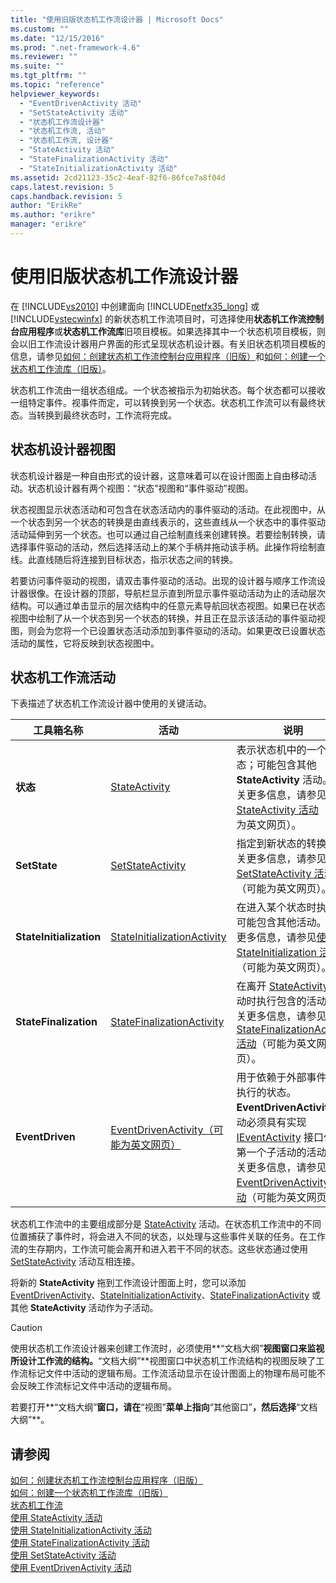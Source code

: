 ```yaml
---
title: "使用旧版状态机工作流设计器 | Microsoft Docs"
ms.custom: ""
ms.date: "12/15/2016"
ms.prod: ".net-framework-4.6"
ms.reviewer: ""
ms.suite: ""
ms.tgt_pltfrm: ""
ms.topic: "reference"
helpviewer_keywords: 
  - "EventDrivenActivity 活动"
  - "SetStateActivity 活动"
  - "状态机工作流设计器"
  - "状态机工作流, 活动"
  - "状态机工作流, 设计器"
  - "StateActivity 活动"
  - "StateFinalizationActivity 活动"
  - "StateInitializationActivity 活动"
ms.assetid: 2cd21123-35c2-4eaf-82f6-86fce7a8f04d
caps.latest.revision: 5
caps.handback.revision: 5
author: "ErikRe"
ms.author: "erikre"
manager: "erikre"
---
```

# 使用旧版状态机工作流设计器
在 [!INCLUDE[vs2010](../modeling/includes/vs2010_md.md)] 中创建面向 [!INCLUDE[netfx35_long](../workflow-designer/includes/netfx35_long_md.md)] 或 [!INCLUDE[vstecwinfx](../workflow-designer/includes/vstecwinfx_md.md)] 的新状态机工作流项目时，可选择使用**状态机工作流控制台应用程序**或**状态机工作流库**旧项目模板。如果选择其中一个状态机项目模板，则会以旧工作流设计器用户界面的形式呈现状态机设计器。有关旧状态机项目模板的信息，请参见[如何：创建状态机工作流控制台应用程序（旧版）](../Topic/How%20to:%20Create%20State%20Machine%20Workflow%20Console%20Applications%20\(Legacy\).md)和[如何：创建一个状态机工作流库（旧版）](../Topic/How%20to:%20Create%20a%20State%20Machine%20Workflow%20Library%20\(Legacy\).md)。  
  
 状态机工作流由一组状态组成。一个状态被指示为初始状态。每个状态都可以接收一组特定事件。视事件而定，可以转换到另一个状态。状态机工作流可以有最终状态。当转换到最终状态时，工作流将完成。  
  
## 状态机设计器视图  
 状态机设计器是一种自由形式的设计器，这意味着可以在设计图面上自由移动活动。状态机设计器有两个视图：“状态”视图和“事件驱动”视图。  
  
 状态视图显示状态活动和可包含在状态活动内的事件驱动的活动。在此视图中，从一个状态到另一个状态的转换是由直线表示的，这些直线从一个状态中的事件驱动活动延伸到另一个状态。也可以通过自己绘制直线来创建转换。若要绘制转换，请选择事件驱动的活动，然后选择活动上的某个手柄并拖动该手柄。此操作将绘制直线。此直线随后将连接到目标状态，指示状态之间的转换。  
  
 若要访问事件驱动的视图，请双击事件驱动的活动。出现的设计器与顺序工作流设计器很像。在设计器的顶部，导航栏显示直到所显示事件驱动活动为止的活动层次结构。可以通过单击显示的层次结构中的任意元素导航回状态视图。如果已在状态视图中绘制了从一个状态到另一个状态的转换，并且正在显示该活动的事件驱动视图，则会为您将一个已设置状态活动添加到事件驱动的活动。如果更改已设置状态活动的属性，它将反映到状态视图中。  
  
## 状态机工作流活动  
 下表描述了状态机工作流设计器中使用的关键活动。  
  
|工具箱名称|活动|说明|  
|-----------|--------|--------|  
|**状态**|[StateActivity](http://go.microsoft.com/fwlink?LinkID=65042)|表示状态机中的一个状态；可能包含其他 **StateActivity** 活动。有关更多信息，请参见[使用 StateActivity 活动](http://go.microsoft.com/fwlink?LinkID=65083)（可能为英文网页）。|  
|**SetState**|[SetStateActivity](http://go.microsoft.com/fwlink?LinkID=65041)|指定到新状态的转换。有关更多信息，请参见[使用 SetStateActivity 活动](http://go.microsoft.com/fwlink?LinkID=65082)（可能为英文网页）。|  
|**StateInitialization**|[StateInitializationActivity](http://go.microsoft.com/fwlink?LinkID=65044)|在进入某个状态时执行；可能包含其他活动。有关更多信息，请参见[使用 StateInitialization 活动](http://go.microsoft.com/fwlink?LinkID=65006)（可能为英文网页）。|  
|**StateFinalization**|[StateFinalizationActivity](http://go.microsoft.com/fwlink?LinkID=65043)|在离开 [StateActivity](http://go.microsoft.com/fwlink?LinkID=65042) 活动时执行包含的活动。有关更多信息，请参见[使用 StateFinalizationActivity 活动](http://go.microsoft.com/fwlink?LinkID=65008)（可能为英文网页）。|  
|**EventDriven**|[EventDrivenActivity（可能为英文网页）](http://go.microsoft.com/fwlink?LinkID=65029)|用于依赖于外部事件开始执行的状态。**EventDrivenActivity** 活动必须具有实现 [IEventActivity](http://go.microsoft.com/fwlink?LinkID=65032) 接口作为第一个子活动的活动。有关更多信息，请参见[使用 EventDrivenActivity 活动](http://go.microsoft.com/fwlink?LinkID=65068)（可能为英文网页）。|  
  
 状态机工作流中的主要组成部分是 [StateActivity](http://go.microsoft.com/fwlink?LinkID=65042) 活动。在状态机工作流中的不同位置捕获了事件时，将会进入不同的状态，以处理与这些事件关联的任务。在工作流的生存期内，工作流可能会离开和进入若干不同的状态。这些状态通过使用 [SetStateActivity](http://go.microsoft.com/fwlink?LinkID=65041) 活动互相连接。  
  
 将新的 **StateActivity** 拖到工作流设计图面上时，您可以添加 [EventDrivenActivity](http://go.microsoft.com/fwlink?LinkID=65029)、[StateInitializationActivity](http://go.microsoft.com/fwlink?LinkID=65044)、[StateFinalizationActivity](http://go.microsoft.com/fwlink?LinkID=65043) 或其他 **StateActivity** 活动作为子活动。  
  
> [!CAUTION]
>  使用状态机工作流设计器来创建工作流时，必须使用**“文档大纲”**视图窗口来监视所设计工作流的结构。**“文档大纲”**视图窗口中状态机工作流结构的视图反映了工作流标记文件中活动的逻辑布局。工作流活动显示在设计图面上的物理布局可能不会反映工作流标记文件中活动的逻辑布局。  
>   
>  若要打开**“文档大纲”**窗口，请在**“视图”**菜单上指向**“其他窗口”**，然后选择**“文档大纲”**。  
  
## 请参阅  
 [如何：创建状态机工作流控制台应用程序（旧版）](../Topic/How%20to:%20Create%20State%20Machine%20Workflow%20Console%20Applications%20\(Legacy\).md)   
 [如何：创建一个状态机工作流库（旧版）](../Topic/How%20to:%20Create%20a%20State%20Machine%20Workflow%20Library%20\(Legacy\).md)   
 [状态机工作流](http://go.microsoft.com/fwlink?LinkID=65016)   
 [使用 StateActivity 活动](http://go.microsoft.com/fwlink?LinkID=65083)   
 [使用 StateInitializationActivity 活动](http://go.microsoft.com/fwlink?LinkID=65006)   
 [使用 StateFinalizationActivity 活动](http://go.microsoft.com/fwlink?LinkID=65008)   
 [使用 SetStateActivity 活动](http://go.microsoft.com/fwlink?LinkID=65082)   
 [使用 EventDrivenActivity 活动](http://go.microsoft.com/fwlink?LinkID=65068)